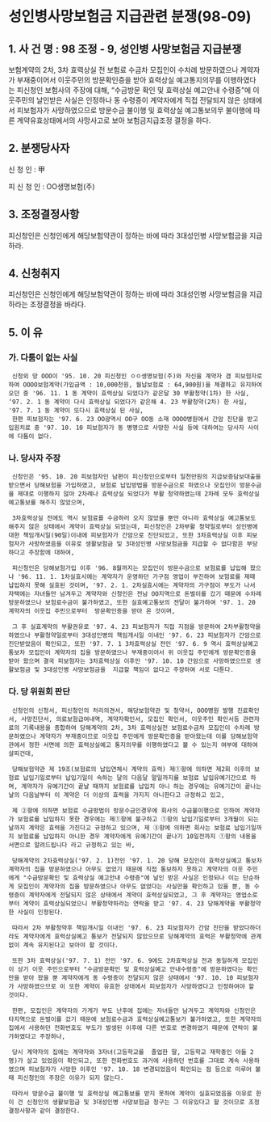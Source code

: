 # 성인병사망보험금 지급관련 분쟁(98-09)

## 1. 사 건 명 : 98 조정 - 9, 성인병 사망보험금 지급분쟁

 보험계약의 2차, 3차 효력상실 전 보험료 수금차 모집인이 수차례 방문하였으나 계약자가 부재중이어서 이웃주민의 방문확인증을 받아 효력상실 예고통지의무를 이행하였다는 피신청인 보험사의 주장에 대해, “수금방문 확인 및 효력상실 예고안내 수령증”에 이웃주민의 날인받은 사실은 인정하나 동 수령증이 계약자에게 직접 전달되지 않은 상태에서 피보험자가 사망하였으므로 방문수금 불이행 및 효력상실 예고통보의무 불이행에 따른 계약유효상태에서의 사망사고로 보아 보험금지급조정 결정을 하다. 



## 2. 분쟁당사자
   신   청  인  :  甲

   피 신 청 인  :  OO생명보험(주)


## 3. 조정결정사항
   피신청인은 신청인에게 해당보험약관이 정하는 바에 따라 3대성인병 사망보험금을 지급하라.


## 4. 신청취지
   피신청인은 신청인에게 해당보험약관이 정하는 바에 따라 3대성인병 사망보험금을 지급하라는 조정결정을 바라다.


## 5. 이  유

### 가. 다툼이 없는 사실
     신청외 망 OOO이 '95. 10. 20 피신청인 ㅇㅇ생명보험(주)와 자신을 계약자 겸 피보험자로 하여 OOOO보험계약(가입금액 : 10,000천원, 월납보험료 : 64,900원)을 체결하고 유지하여 오던 중 '96. 11. 1 동 계약이 효력상실 되었다가 같은달 30 부활청약(1차) 한 사실, ‘97. 2. 1 동 계약이 다시 효력상실 되었다가 같은해 4. 23 부활청약(2차) 한 사실, '97. 7. 1 동 계약이 또다시 효력상실 된 사실,
     한편 피보험자는 '97. 6. 23 OO광역시 OO구 OO동 소재 OOOO병원에서 간암 진단을 받고 입원치료 중 '97. 10. 10 피보험자가 동 병명으로 사망한 사실 등에 대하여는 당사자 사이에 다툼이 없다.


### 나. 당사자 주장
     신청인은 '95. 10. 20 피보험자인 남편이 피신청인으로부터 일천만원의 지급보증담보대출을 받으면서 당해보험을 가입하였고, 보험료 납입방법을 방문수금으로 하였으나 모집인이 방문수금을 제대로 이행하지 않아 2차례나 효력상실 되었다가 부활 청약하였는데 2차례 모두 효력상실 예고통보를 해주지 않았으며,
  
     3차효력상실 전에도 역시 보험료를 수금하러 오지 않았을 뿐만 아니라 효력상실 예고통보도 해주지 않은 상태에서 계약이 효력상실 되었는데, 피신청인은 2차부활 청약일로부터 성인병에 대한 책임개시일(90일)이내에 피보험자가 간암으로 진단되었고, 또한 3차효력상실 이후 피보험자가 사망하였음을 이유로 생활보험금 및 3대성인병 사망보험금을 지급할 수 없다함은 부당하다고 주장함에 대하여,

     피신청인은 당해보험가입 이후 '96. 8월까지는 모집인이 방문수금으로 보험료를 납입해 왔으나 '96. 11. 1. 1차실효시에는 계약자가 운영하던 가구점 영업이 부진하여 보험료를 제때 납입하지 못해 실효된 것이며, '97. 2. 1. 2차실효시에는 계약자의 가구점이 부도가 나서 자택에는 자녀들만 남겨두고 계약자와 신청인은 전남 OO지역으로 돈벌이를 갔기 때문에 수차례 방문하였으나 보험료수금이 불가하였고, 또한 실효예고통보의 전달이 불가하여 '97. 1. 20  계약자의 이웃집 주민으로부터  방문확인증을 받아 온 것이며,

     그 후 실효계약의 부활권유로 '97. 4. 23 피보험자가 직접 지점을 방문하여 2차부활청약을 하였으나 부활청약일로부터 3대성인병의 책임개시일 이내인 '97. 6. 23 피보험자가 간암으로 진단받았음이 확인되고, 또한 '97. 7. 1 3차효력상실 전인 '97. 6. 9 역시 효력상실예고 통보차 모집인이 계약자의 집을 방문하였으나 부재중이어서 위 이웃집 주민에게 방문확인증을 받아 왔으며 결국 피보험자는 3차효력상실 이후인 '97. 10. 10 간암으로 사망하였으므로 생활보험금 및 3대성인병 사망보험금을  지급할 책임이 없다고 주장하여 서로 다툰다.


### 다. 당 위원회 판단
     신청인의 신청서, 피신청인의 처리의견서, 해당보험약관 및 청약서, OOO병원 발행 진료확인서, 사망진단서, 의료보험급여내역, 계약자확인서, 모집인 확인서, 이웃주민 확인서등 관련자료의 기록내용을 종합하여 당해계약의 2차, 3차 효력상실전 보험료수금차 모집인이 수차례 방문하였으나 계약자가 부재중이므로 이웃집 주민에게 방문확인증을 받아왔는데 이를 당해보험약관에서 정한 서면에 의한 효력상실예고 통지의무를 이행하였다고 볼 수 있는지 여부에 대하여 살피건대,

     당해보험약관 제 19조(보험료의 납입연체시 계약의 효력) 제①항에 의하면 제2회 이후의 보험료 납입기일로부터 납입기일이 속하는 달의 다음달 말일까지를 보험료 납입유예기간으로 하며, 계약자가 유예기간이 끝날 때까지 보험료를 납입치 아니 하는 경우에는 유예기간이 끝나는 날의 다음날부터 이 계약은 더 이상의 효력을 가지지 아니한다고 규정하고 있고,

     제 ②항에 의하면 보험료 수금방법이 방문수금인경우에 회사의 수금불이행으로 인하여 계약자가 보험료를 납입하지 못한 경우에는 제①항에 불구하고 ①항의 납입기일로부터 3개월이 되는 날까지 계약은 효력을 가진다고 규정하고 있으며, 제 ③항에 의하면 회사는 보험료 납입기일까지 보험료를 납입하지 아니한 경우 계약자에게 유예기간이 끝나기 10일전까지 ①항의 내용을 서면으로 알려드립니다 라고 규정하고 있는 바,

     당해계약의 2차효력상실('97. 2. 1)전인 '97. 1. 20 당해 모집인이 효력상실예고 통보차 계약자의 집을 방문하였으나 아무도 없었기 때문에 직접 통보하지 못하고 계약자의 이웃 주민에게 "수금방문확인 및 효력상실 예고안내 수령증"에 날인 받은 사실은 인정되나 이는 단순하게 모집인이 계약자의 집을 방문하였으나 아무도 없었다는 사실만을 확인하고 있을 뿐, 동 수령증이 계약자에게 전달되지 않은 상태에서 계약이 효력상실되었고, 그 후 계약자는 영업소로부터 계약이 효력상실되었으니 부활청약하라는 연락을 받고 '97. 4. 23 당해계약을 부활청약한 사실이 인정된다.

     따라서 2차 부활청약후 책임개시일 이내인 '97. 6. 23 피보험자가 간암 진단을 받았다하더라도 계약자에게 효력상실예고 통보가 전달되지 않았으므로 당해계약의 효력은 부활청약에 관계없이 계속 유지된다고 보아야 할 것이다.

     또한 3차 효력상실('97. 7. 1) 전인 '97. 6. 9에도 2차효력상실 전과 동일하게 모집인이 상기 이웃 주민으로부터 "수금방문확인 및 효력상실예고 안내수령증"에 방문하였다는 확인만을 받아 왔을 뿐 계약자에게 동 수령증이 전달되지 않은 상태에서 '97. 10. 10 피보험자가 사망하였으므로 이 또한 계약이 유효한 상태에서 피보험자가 사망하였다고 인정하여야 할 것이다.

     한편, 모집인은 계약자의 가게가 부도 난후에 집에는 자녀들만 남겨두고 계약자와 신청인은 타지역으로 돈벌이를 갔기 때문에 보험료수금과 효력상실예고통보가 불가하였고, 또한 계약자의 집에서 사용하던 전화번호도 부도가 발생된 이후에 다른 번호로 변경하였기 때문에 연락이 불가하였다고 주장하나,

     당시 계약자의 집에는 계약자와 3자녀(고등학교를  졸업한 딸, 고등학교 재학중인 아들 2명)가 살고 있었음이 확인되고, 또한 전화번호도 과거에 사용하던 번호를 그대로 계속 사용하였으며 피보험자가 사망한 이후인 '97. 10. 18 변경되었음이 확인되는 점 등으로 미루어 볼 때 피신청인의 주장은 이유가 되지 않는다.

     따라서 방문수금 불이행 및 효력상실 예고통보를 받지 못하여 계약이 실효되었음을 이유로 한 이 건 신청인의 생활보험금 및 3대성인병 사망보험금 청구는 그 이유있다고 할 것이므로 조정결정사항과 같이 결정한다.